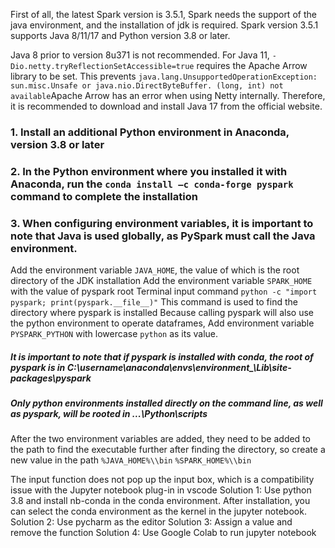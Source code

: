 First of all, the latest Spark version is 3.5.1, Spark needs the support of the java environment, and the installation of jdk is required. Spark version 3.5.1 supports Java 8/11/17 and Python version 3.8 or later.

Java 8 prior to version 8u371 is not recommended.
For Java 11, `-Dio.netty.tryReflectionSetAccessible=true` requires the Apache Arrow library to be set. This prevents `java.lang.UnsupportedOperationException: sun.misc.Unsafe or java.nio.DirectByteBuffer. (long, int) not available`Apache Arrow has an error when using Netty internally.
Therefore, it is recommended to download and install Java 17 from the official website.

### 1. Install an additional Python environment in Anaconda, version 3.8 or later
### 2. In the Python environment where you installed it with Anaconda, run the `conda install –c conda-forge pyspark` command to complete the installation
### 3. When configuring environment variables, it is important to note that Java is used globally, as PySpark must call the Java environment.

Add the environment variable `JAVA_HOME`, the value of which is the root directory of the JDK installation
Add the environment variable `SPARK_HOME` with the value of pyspark root
Terminal input command `python -c "import pyspark; print(pyspark.__file__)"`
This command is used to find the directory where pyspark is installed
Because calling pyspark will also use the python environment to operate dataframes,
Add environment variable `PYSPARK_PYTHON` with lowercase `python` as its value.
##### It is important to note that if pyspark is installed with conda, the root of pyspark is in C:\\username\\anaconda\\envs\\environment_\Lib\\site-packages\\pyspark

##### Only python environments installed directly on the command line, as well as pyspark, will be rooted in ...\\Python\\scripts

After the two environment variables are added, they need to be added to the path to find the executable further after finding the directory, so create a new value in the path
`%JAVA_HOME%\\bin`
`%SPARK_HOME%\\bin`

The input function does not pop up the input box, which is a compatibility issue with the Jupyter notebook plug-in in vscode
Solution 1: Use python 3.8 and install nb-conda in the conda environment.
After installation, you can select the conda environment as the kernel in the jupyter notebook.
Solution 2: Use pycharm as the editor
Solution 3: Assign a value and remove the function
Solution 4: Use Google Colab to run jupyter notebook